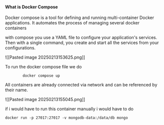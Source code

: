 



#### What is Docker Compose 

Docker compose is a tool for defining and running multi-container Docker applications.
It automates the process of managing several docker containers


with compose you use a YAML file to configure  your application's services. Then with a single command, you create and start all the services from your configurations. 

![[Pasted image 20250213153625.png]]

To run the docker compose file 
we do 

			docker compose up



All containers are already connected via network and can be referenced by their name. 




![[Pasted image 20250213155045.png]]


if i would have to run this container manually i would have to do 

	docker run -p 27017:27017 -v mongodb-data:/data/db mongo
